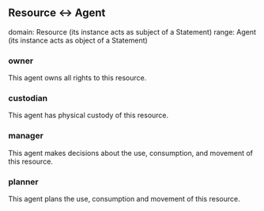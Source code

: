 ## Resource <-> Agent

domain: Resource (its instance acts as subject of a Statement)
range: Agent (its instance acts as object of a Statement)

### owner
This agent owns all rights to this resource.

### custodian
This agent has physical custody of this resource.

### manager
This agent makes decisions about the use, consumption, and movement of this resource.

### planner
This agent plans the use, consumption and movement of this resource.

